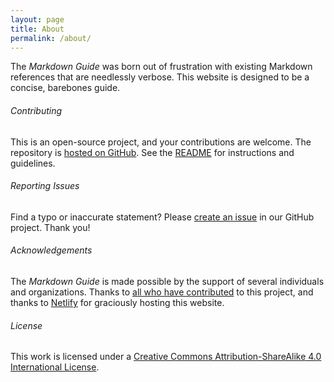 ```yaml
---
layout: page
title: About
permalink: /about/
---
```


The *Markdown Guide* was born out of frustration with existing Markdown references that are needlessly verbose. This website is designed to be a concise, barebones guide.

###### Contributing

This is an open-source project, and your contributions are welcome. The repository is [hosted on GitHub](https://github.com/mattcone/markdown-guide). See the [README](https://github.com/mattcone/markdown-guide/blob/master/README.md) for instructions and guidelines.

###### Reporting Issues

Find a typo or inaccurate statement? Please [create an issue](https://github.com/mattcone/markdown-guide/issues) in our GitHub project. Thank you!

###### Acknowledgements

The *Markdown Guide* is made possible by the support of several individuals and organizations. Thanks to [all who have contributed](https://github.com/mattcone/markdown-guide/graphs/contributors) to this project, and thanks to [Netlify](https://www.netlify.com/) for graciously hosting this website.

###### License

This work is licensed under a <a rel="license" href="http://creativecommons.org/licenses/by-sa/4.0/">Creative Commons Attribution-ShareAlike 4.0 International License</a>.
